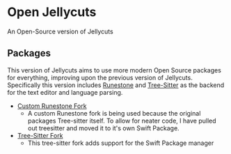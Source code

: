 # Open Jellycuts
 An Open-Source version of Jellycuts

## Packages
This version of Jellycuts aims to use more modern Open Source packages for everything, improving upon the previous version of Jellycuts. Specifically this version includes [Runestone](https://github.com/simonbs/Runestone) and [Tree-Sitter](https://tree-sitter.github.io/tree-sitter/) as the backend for the text editor and language parsing.

- [Custom Runestone Fork](https://github.com/ActuallyTaylor/Runestone)
    - A custom Runestone fork is being used because the original packages Tree-sitter itself. To allow for neater code, I have pulled out treesitter and moved it to it's own Swift Package.
- [Tree-Sitter Fork](https://github.com/ActuallyTaylor/tree-sitter-spm)
    - This tree-sitter fork adds support for the Swift Package manager